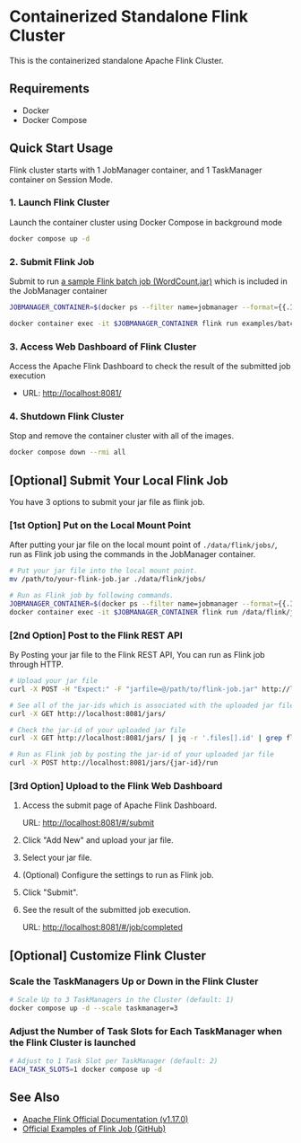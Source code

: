 # Containerized Standalone Flink Cluster
This is the containerized standalone Apache Flink Cluster.

## Requirements

- Docker
- Docker Compose

## Quick Start Usage

Flink cluster starts with 1 JobManager container, and 1 TaskManager container on Session Mode.

### 1. Launch Flink Cluster

Launch the container cluster using Docker Compose in background mode

```bash
docker compose up -d
```

### 2. Submit Flink Job

Submit to run [a sample Flink batch job (WordCount.jar)](https://github.com/apache/flink/tree/master/flink-examples/flink-examples-batch/src/main/java/org/apache/flink/examples/java/wordcount/) which is included in the JobManager container

```bash
JOBMANAGER_CONTAINER=$(docker ps --filter name=jobmanager --format={{.ID}})

docker container exec -it $JOBMANAGER_CONTAINER flink run examples/batch/WordCount.jar
```

### 3. Access Web Dashboard of Flink Cluster

Access the Apache Flink Dashboard to check the result of the submitted job execution

- URL: <http://localhost:8081/>

### 4. Shutdown Flink Cluster

Stop and remove the container cluster with all of the images.

```bash
docker compose down --rmi all
```

## [Optional] Submit Your Local Flink Job

You have 3 options to submit your jar file as flink job.

### [1st Option] Put on the Local Mount Point

After putting your jar file on the local mount point of `./data/flink/jobs/`, run as Flink job using the commands in the JobManager container.

```bash
# Put your jar file into the local mount point.
mv /path/to/your-flink-job.jar ./data/flink/jobs/

# Run as Flink job by following commands.
JOBMANAGER_CONTAINER=$(docker ps --filter name=jobmanager --format={{.ID}})
docker container exec -it $JOBMANAGER_CONTAINER flink run /data/flink/jobs/your-flink-job.jar
```

### [2nd Option] Post to the Flink REST API

By Posting your jar file to the Flink REST API, You can run as Flink job through HTTP.

```bash
# Upload your jar file
curl -X POST -H "Expect:" -F "jarfile=@/path/to/flink-job.jar" http://localhost:8081/jars/upload

# See all of the jar-ids which is associated with the uploaded jar files
curl -X GET http://localhost:8081/jars/

# Check the jar-id of your uploaded jar file
curl -X GET http://localhost:8081/jars/ | jq -r '.files[].id' | grep flink-job.jar

# Run as Flink job by posting the jar-id of your uploaded jar file
curl -X POST http://localhost:8081/jars/{jar-id}/run
```

### [3rd Option] Upload to the Flink Web Dashboard

1. Access the submit page of Apache Flink Dashboard.

    URL: <http://localhost:8081/#/submit>

2. Click "Add New" and upload your jar file.

3. Select your jar file.

4. (Optional) Configure the settings to run as Flink job.

5. Click "Submit".

6. See the result of the submitted job execution.

    URL: <http://localhost:8081/#/job/completed>

## [Optional] Customize Flink Cluster

### Scale the TaskManagers Up or Down in the Flink Cluster

```bash
# Scale Up to 3 TaskManagers in the Cluster (default: 1)
docker compose up -d --scale taskmanager=3
```

### Adjust the Number of Task Slots for Each TaskManager when the Flink Cluster is launched

```bash
# Adjust to 1 Task Slot per TaskManager (default: 2)
EACH_TASK_SLOTS=1 docker compose up -d
```

## See Also

- [Apache Flink Official Documentation (v1.17.0)](https://nightlies.apache.org/flink/flink-docs-release-1.17/)
- [Official Examples of Flink Job (GitHub)](https://github.com/apache/flink/tree/master/flink-examples)
